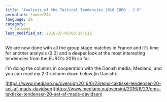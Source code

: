```yaml
---
title: "Analysis of the Tactical Tendencies 2016 EURO - 2.0"
permalink: /node/244
language: da
category:
  - Columns
last_modified_at: 2016-07-05T06:29:51Z
---
```


We are now done with all the group stage matches in France and it's time for another analysis (2.0) and a deeper look at the most interesting tendencies from the EURO's 2016 so far.

I'm doing the columns in cooperation with the Danish media, Mediano, and you can read my 2.0-column down below (in Danish):

[https://www.mediano.nu/oversigt/2016/6/23/ems-taktiske-tendenser-20-set-af-mads-davidsen](https://www.mediano.nu/oversigt/2016/6/23/ems-taktiske-tendenser-20-set-af-mads-davidsen)
